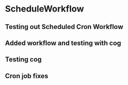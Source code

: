 # ScheduleWorkflow

## Testing out Scheduled Cron Workflow

## Added workflow and testing with cog

## Testing cog

## Cron job fixes